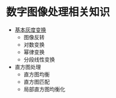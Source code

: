 # 数字图像处理相关知识
- [基本灰度变换](src/GrayScaleTransformation/)
  - 图像反转
  - 对数变换
  - 幂律变换
  - 分段线性变换
- 直方图处理
  - 直方图均衡
  - 直方图匹配
  - 局部直方图均衡化
  

 